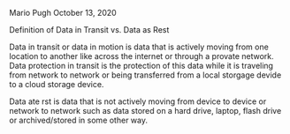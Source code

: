 Mario Pugh    October 13, 2020

Definition of Data in Transit vs. Data as Rest

Data in transit or data in motion is data that is actively moving from one location to another like across the internet or through a provate network. Data protection in transit is the protection of this data while it is traveling from network to network or being transferred from a local storgage devide to a cloud  storage device. 

Data ate rst is data that is not actively moving from device to device or network to network such as data stored on a hard drive, laptop, flash drive or archived/stored in some other way.
